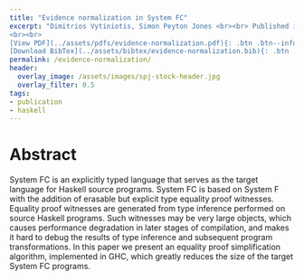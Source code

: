 ```yaml
---
title: "Evidence normalization in System FC"
excerpt: "Dimitrios Vytiniotis, Simon Peyton Jones <br><br> Published in <em>24th International Conference on Rewriting Techniques and Applications (RTA'13), by LIPICS, Schloss Dagstuhl</em>
<br><br>
[View PDF](../assets/pdfs/evidence-normalization.pdf){: .btn .btn--info ..btn--large}
[Download BibTex](../assets/bibtex/evidence-normalization.bib){: .btn .btn--info ..btn--large}"
permalink: /evidence-normalization/
header:
  overlay_image: /assets/images/spj-stock-header.jpg
  overlay_filter: 0.5
tags:
- publication
- haskell
---
```


# Abstract
System FC is an explicitly typed language that serves as the target language for Haskell source programs. System FC is based on System F with the addition of erasable but explicit type equality proof witnesses. Equality proof witnesses are generated from type inference performed on source Haskell programs. Such witnesses may be very large objects, which causes performance degradation in later stages of compilation, and makes it hard to debug the results of type inference and subsequent program transformations. In this paper we present an equality proof simplification algorithm, implemented in GHC, which greatly reduces the size of the target System FC programs.
